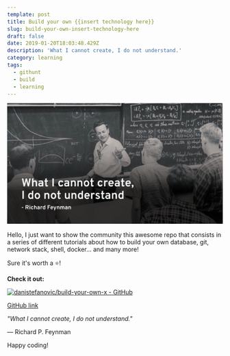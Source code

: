```yaml
---
template: post
title: Build your own {{insert technology here}}
slug: build-your-own-insert-technology-here
draft: false
date: 2019-01-20T18:03:48.429Z
description: 'What I cannot create, I do not understand.'
category: learning
tags:
  - githunt
  - build
  - learning
---
```


![Build your own](./images/Richard_Feynman.png)

Hello, I just want to show the community this awesome repo that consists in a series of different tutorials about how to build your own database, git, network stack, shell, docker... and many more!

Sure it's worth a ⭐️!

**Check it out:**

[![danistefanovic/build-your-own-x - GitHub](https://gh-card.dev/repos/danistefanovic/build-your-own-x.svg?fullname)](https://github.com/danistefanovic/build-your-own-x)

[GitHub link](https://github.com/danistefanovic/build-your-own-x)


*"What I cannot create, I do not understand."*

― Richard P. Feynman

Happy coding!
